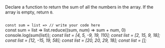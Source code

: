 Declare a function to
return the sum of all the numbers
in the array.
If the array is empty, return `0`.

<codeblock language="javascript" type="exercise" testMode="multipleInput">
<code>
const sum = list => // write your code here
</code>

<solution>
const sum = list => list.reduce((sum, num) => sum + num, 0)
</solution>

<testcases>
<caller>
console.log(sum(list));
</caller>
<testcase>
<i>
const list = [4, 5, -9, 19, 110];
</i>
</testcase>
<testcase>
<i>
const list = [2, 15, 9, 18];
</i>
</testcase>
<testcase>
<i>
const list = [12, -15, 19, 58];
</i>
</testcase>
<testcase>
<i>
const list = [20, 20, 29, 18];
</i>
</testcase>
<testcase>
<i>
const list = [];
</i>
</testcase>
</testcases>
</codeblock>